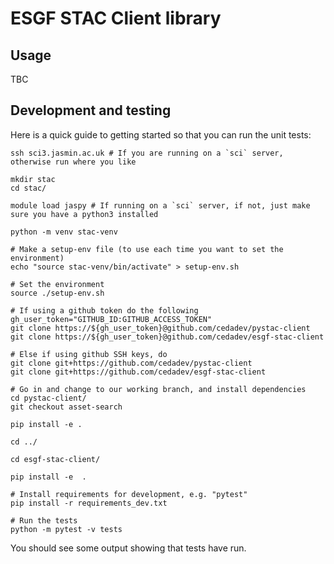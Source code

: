 # ESGF STAC Client library

## Usage

TBC

## Development and testing

Here is a quick guide to getting started so that you can run the unit tests:

```
ssh sci3.jasmin.ac.uk # If you are running on a `sci` server, otherwise run where you like

mkdir stac
cd stac/

module load jaspy # If running on a `sci` server, if not, just make sure you have a python3 installed

python -m venv stac-venv

# Make a setup-env file (to use each time you want to set the environment)
echo "source stac-venv/bin/activate" > setup-env.sh

# Set the environment
source ./setup-env.sh

# If using a github token do the following
gh_user_token="GITHUB_ID:GITHUB_ACCESS_TOKEN"
git clone https://${gh_user_token}@github.com/cedadev/pystac-client
git clone https://${gh_user_token}@github.com/cedadev/esgf-stac-client

# Else if using github SSH keys, do
git clone git+https://github.com/cedadev/pystac-client
git clone git+https://github.com/cedadev/esgf-stac-client

# Go in and change to our working branch, and install dependencies
cd pystac-client/
git checkout asset-search

pip install -e .

cd ../

cd esgf-stac-client/

pip install -e  .

# Install requirements for development, e.g. "pytest"
pip install -r requirements_dev.txt

# Run the tests
python -m pytest -v tests
```

You should see some output showing that tests have run.
